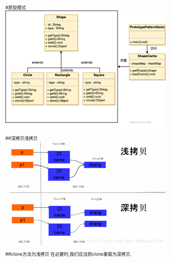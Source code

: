 #原型模式
![](.原型模式_images/c38c9d61.png)

##深拷贝浅拷贝
![](.原型模式_images/b7277951.png)

##clone方法为浅拷贝
在必要时,我们应当把clone重载为深拷贝.